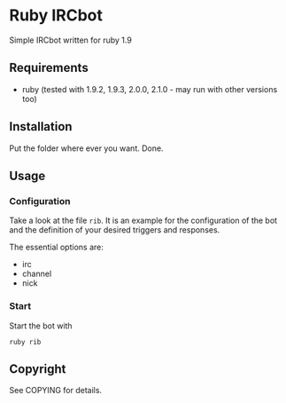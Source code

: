 Ruby IRCbot
===========

Simple IRCbot written for ruby 1.9


## Requirements

* ruby (tested with 1.9.2, 1.9.3, 2.0.0, 2.1.0 - may run with other versions too)


## Installation

Put the folder where ever you want.
Done.


## Usage

### Configuration

Take a look at the file `rib`. It is an example for the configuration of the
bot and the definition of your desired triggers and responses.

The essential options are:

* irc
* channel
* nick


### Start

Start the bot with

    ruby rib


Copyright
---------

See COPYING for details.

